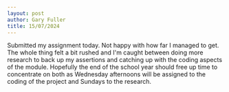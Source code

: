 ```yaml
---
layout: post
author: Gary Fuller
title: 15/07/2024
---
```

Submitted my assignment today. Not happy with how far I managed to get. The whole thing felt a bit rushed and I'm caught between doing more research to back up my assertions and catching up with the coding aspects of the module. Hopefully the end of the school year should free up time to concentrate on both as Wednesday afternoons will be assigned to the coding of the project and Sundays to the research.
